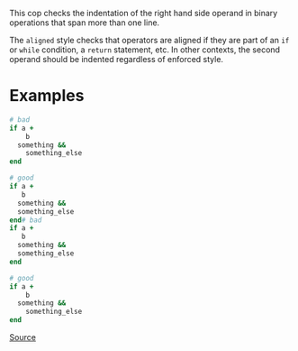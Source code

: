 
This cop checks the indentation of the right hand side operand in
binary operations that span more than one line.

The `aligned` style checks that operators are aligned if they are part
of an `if` or `while` condition, a `return` statement, etc. In other
contexts, the second operand should be indented regardless of enforced
style.

# Examples

```ruby
# bad
if a +
    b
  something &&
    something_else
end

# good
if a +
   b
  something &&
  something_else
end# bad
if a +
   b
  something &&
  something_else
end

# good
if a +
    b
  something &&
    something_else
end
```

[Source](http://www.rubydoc.info/gems/rubocop/RuboCop/Cop/Layout/MultilineOperationIndentation)